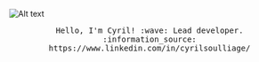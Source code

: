 ![Alt text](https://pbs.twimg.com/profile_banners/1512728988/1486375667/1500x500)

<samp>
<p align="center">
Hello, I'm Cyril! :wave: Lead developer.<br />
:information_source: https://www.linkedin.com/in/cyrilsoulliage/
</p>
</samp>
